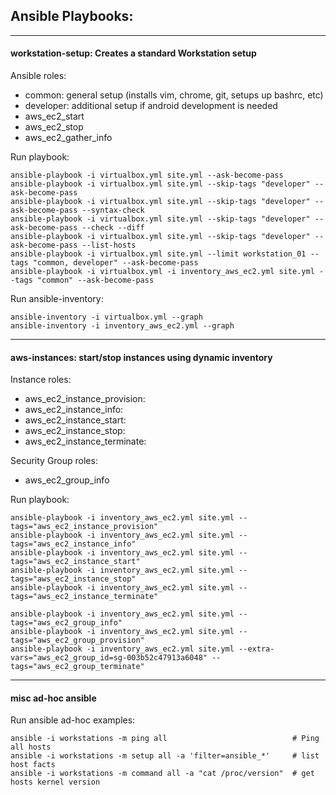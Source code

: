 ## Ansible Playbooks: 
---

#### workstation-setup: Creates a standard Workstation setup

Ansible roles:
- common: general setup (installs vim, chrome, git, setups up bashrc, etc)
- developer: additional setup if android development is needed
- aws_ec2_start
- aws_ec2_stop
- aws_ec2_gather_info

Run playbook:
```
ansible-playbook -i virtualbox.yml site.yml --ask-become-pass
ansible-playbook -i virtualbox.yml site.yml --skip-tags "developer" --ask-become-pass
ansible-playbook -i virtualbox.yml site.yml --skip-tags "developer" --ask-become-pass --syntax-check
ansible-playbook -i virtualbox.yml site.yml --skip-tags "developer" --ask-become-pass --check --diff
ansible-playbook -i virtualbox.yml site.yml --skip-tags "developer" --ask-become-pass --list-hosts
ansible-playbook -i virtualbox.yml site.yml --limit workstation_01 --tags "common, developer" --ask-become-pass
ansible-playbook -i virtualbox.yml -i inventory_aws_ec2.yml site.yml --tags "common" --ask-become-pass
```
Run ansible-inventory:
```
ansible-inventory -i virtualbox.yml --graph
ansible-inventory -i inventory_aws_ec2.yml --graph
```
---
#### aws-instances: start/stop instances using dynamic inventory

Instance roles:
- aws_ec2_instance_provision: 
- aws_ec2_instance_info:
- aws_ec2_instance_start:
- aws_ec2_instance_stop:
- aws_ec2_instance_terminate: 

Security Group roles: 
- aws_ec2_group_info

Run playbook:
```
ansible-playbook -i inventory_aws_ec2.yml site.yml --tags="aws_ec2_instance_provision"
ansible-playbook -i inventory_aws_ec2.yml site.yml --tags="aws_ec2_instance_info"
ansible-playbook -i inventory_aws_ec2.yml site.yml --tags="aws_ec2_instance_start"
ansible-playbook -i inventory_aws_ec2.yml site.yml --tags="aws_ec2_instance_stop"
ansible-playbook -i inventory_aws_ec2.yml site.yml --tags="aws_ec2_instance_terminate"

ansible-playbook -i inventory_aws_ec2.yml site.yml --tags="aws_ec2_group_info"
ansible-playbook -i inventory_aws_ec2.yml site.yml --tags="aws_ec2_group_provision"
ansible-playbook -i inventory_aws_ec2.yml site.yml --extra-vars="aws_ec2_group_id=sg-003b52c47913a6048" --tags="aws_ec2_group_terminate"
```
---
#### misc ad-hoc ansible  

Run ansible ad-hoc  examples:
```
ansible -i workstations -m ping all                            # Ping all hosts
ansible -i workstations -m setup all -a 'filter=ansible_*'     # list host facts 
ansible -i workstations -m command all -a "cat /proc/version"  # get hosts kernel version 
```